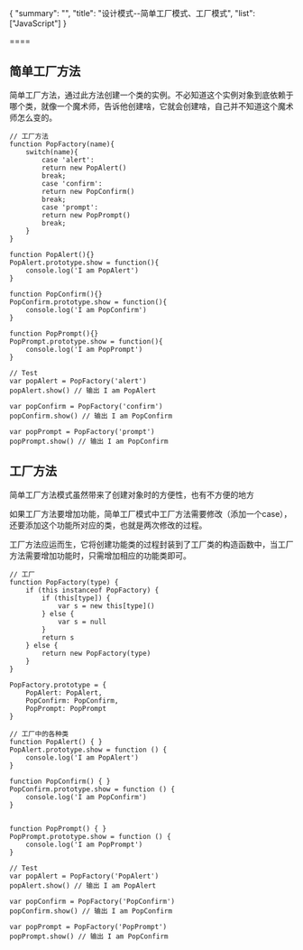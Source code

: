{
    "summary": "",
    "title": "设计模式--简单工厂模式、工厂模式",
    "list": ["JavaScript"]
}

====


## 简单工厂方法
简单工厂方法，通过此方法创建一个类的实例。不必知道这个实例对象到底依赖于哪个类，就像一个魔术师，告诉他创建啥，它就会创建啥，自己并不知道这个魔术师怎么变的。
```
// 工厂方法
function PopFactory(name){
    switch(name){
        case 'alert':
        return new PopAlert()
        break;
        case 'confirm':
        return new PopConfirm()
        break;
        case 'prompt':
        return new PopPrompt()
        break;
    }
} 

function PopAlert(){}
PopAlert.prototype.show = function(){
    console.log('I am PopAlert')
}

function PopConfirm(){}
PopConfirm.prototype.show = function(){
    console.log('I am PopConfirm')
}

function PopPrompt(){}
PopPrompt.prototype.show = function(){
    console.log('I am PopPrompt')
}

// Test
var popAlert = PopFactory('alert')
popAlert.show() // 输出 I am PopAlert

var popConfirm = PopFactory('confirm')
popConfirm.show() // 输出 I am PopConfirm

var popPrompt = PopFactory('prompt')
popPrompt.show() // 输出 I am PopConfirm
```

## 工厂方法
简单工厂方法模式虽然带来了创建对象时的方便性，也有不方便的地方

如果工厂方法要增加功能，简单工厂模式中工厂方法需要修改（添加一个case），还要添加这个功能所对应的类，也就是两次修改的过程。

工厂方法应运而生，它将创建功能类的过程封装到了工厂类的构造函数中，当工厂方法需要增加功能时，只需增加相应的功能类即可。

```
// 工厂
function PopFactory(type) {
    if (this instanceof PopFactory) {
        if (this[type]) {
            var s = new this[type]()
        } else {
            var s = null
        }
        return s
    } else {
        return new PopFactory(type)
    }
}

PopFactory.prototype = {
    PopAlert: PopAlert,
    PopConfirm: PopConfirm,
    PopPrompt: PopPrompt
}

// 工厂中的各种类
function PopAlert() { }
PopAlert.prototype.show = function () {
    console.log('I am PopAlert')
}

function PopConfirm() { }
PopConfirm.prototype.show = function () {
    console.log('I am PopConfirm')
}


function PopPrompt() { }
PopPrompt.prototype.show = function () {
    console.log('I am PopPrompt')
}

// Test
var popAlert = PopFactory('PopAlert')
popAlert.show() // 输出 I am PopAlert

var popConfirm = PopFactory('PopConfirm')
popConfirm.show() // 输出 I am PopConfirm

var popPrompt = PopFactory('PopPrompt')
popPrompt.show() // 输出 I am PopConfirm
```
